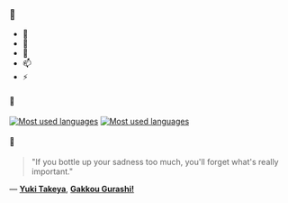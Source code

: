 ### 👋

- 🔭
- 🌱
- 💬
- 📫
- ⚡

#### 🧏

[![Most used languages](https://github-readme-stats-aynah.vercel.app/api/top-langs/?username=aynh&theme=solarized-dark&langs_count=6&layout=compact&hide_title=true)](https://github.com/anuraghazra/github-readme-stats#gh-dark-mode-only)
[![Most used languages](https://github-readme-stats-aynah.vercel.app/api/top-langs/?username=aynh&theme=solarized-light&langs_count=6&layout=compact&hide_title=true)](https://github.com/anuraghazra/github-readme-stats#gh-light-mode-only)

#### 💬

> "If you bottle up your sadness too much, you'll forget what's really important."

&mdash; [**Yuki Takeya**](https://myanimelist.net/character.php?q=Yuki%20Takeya&cat=character), [**Gakkou Gurashi!**](https://myanimelist.net/search/all?q=Gakkou%20Gurashi!&cat=all)
